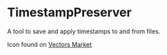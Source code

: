 # TimestampPreserver

A tool to save and apply timestamps to and from files.

Icon found on [Vectors Market](https://www.flaticon.com/free-icons/stopwatch)

